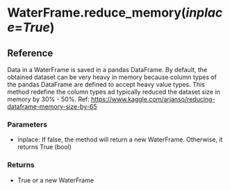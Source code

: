 # WaterFrame.reduce_memory(*inplace*=*True*)

## Reference

Data in a WaterFrame is saved in a pandas DataFrame. By default, the obtained dataset can be very heavy in memory because column types of the pandas DataFrame are defined to accept heavy value types. This method redefine the column types ad typically reduced the dataset size in memory by 30% - 50%. Ref: https://www.kaggle.com/arjanso/reducing-dataframe-memory-size-by-65

### Parameters

* inplace: If false, the method will return a new WaterFrame. Otherwise, it returns True (bool)

### Returns

* True or a new WaterFrame
